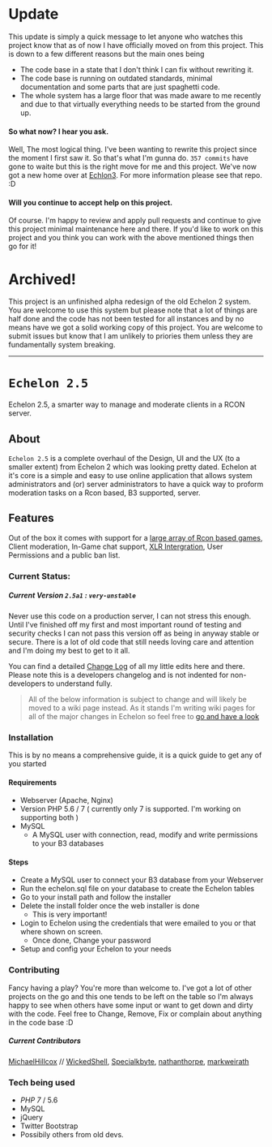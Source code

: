 # Update
This update is simply a quick message to let anyone who watches this project know that
as of now I have officially moved on from this project. This is down to a few
different reasons but the main ones being
- The code base in a state that I don't think I can fix without rewriting it. 
- The code base is running on outdated standards, minimal documentation and some parts
that are just spaghetti code. 
- The whole system has a large floor that was made aware to me recently and due to that 
virtually everything needs to be started from the ground up. 
#### So what now? I hear you ask.
Well, The most logical thing. I've been wanting to rewrite this project since the moment
I first saw it. So that's what I'm gunna do. `357 commits` have gone to waite but this 
is the right move for me and this project. We've now got a new home over at [Echlon3](https://github.com/MichaelHillcox/Echelon3).
For more information please see that repo. :D

#### Will you continue to accept help on this project.
Of course. I'm happy to review and apply pull requests and continue to give this project
minimal maintenance here and there. If you'd like to work on this project and you think you can 
work with the above mentioned things then go for it!

# Archived!

This project is an unfinished alpha redesign of the old Echelon 2 system. You are welcome to 
use this system but please note that a lot of things are half done and the code has not
been tested for all instances and by no means have we got a solid working copy of this project.
You are welcome to submit issues but know that I am unlikely to priories them unless they are
fundamentally system breaking.

---

# `Echelon 2.5`
Echelon 2.5, a smarter way to manage and moderate clients in a RCON server.

## About
`Echelon 2.5` is a complete overhaul of the Design, UI and the UX (to a smaller extent) from Echelon 2 which was looking pretty dated. Echelon at it's core is a simple and easy to use online application that allows system administrators and (or) server administrators to have a quick way to proform moderation tasks on a Rcon based, B3 supported, server. 

## Features
Out of the box it comes with support for a [large array of Rcon based games](https://github.com/MichaelHillcox/Echelon/wiki/Supported-Games), Client moderation, In-Game chat support, [XLR Intergration](http://www.xlrstats.com/), User Permissions and a public ban list.

### Current Status:
##### Current Version `2.5a1` : `very-unstable`
Never use this code on a production server, I can not stress this enough. Until I've finished off my first and most important round of testing and security checks I can not pass this version off as being in anyway stable or secure. There is a lot of old code that still needs loving care and attention and I'm doing my best to get to it all.

You can find a detailed [Change Log](CHANGELOG.md) of all my little edits here and there. Please note this is a developers changelog and is not indented for non-developers to understand fully. 

> All of the below information is subject to change and will likely be moved to a wiki page instead. As it stands I'm writing wiki pages for all of the major changes in Echelon so feel free to [go and have a look](https://github.com/MichaelHillcox/Echelon/wiki)

### Installation
This is by no means a comprehensive guide, it is a quick guide to get any of you started

#### Requirements
- Webserver (Apache, Nginx)
- Version PHP 5.6 / 7 ( currently only 7 is supported. I'm working on supporting both ) 
- MySQL
    - A MySQL user with connection, read, modify and write permissions to your B3 databases

#### Steps
- Create a MySQL user to connect your B3 database from your Webserver
- Run the echelon.sql file on your database to create the Echelon tables
- Go to your install path and follow the installer
- Delete the install folder once the web installer is done
    - This is very important!
- Login to Echelon using the credentials that were emailed to you or that where shown on screen.
    - Once done, Change your password
- Setup and config your Echelon to your needs

### Contributing
Fancy having a play? You're more than welcome to. I've got a lot of other projects on the go and this one tends to be left on the table so I'm always happy to see when others have some input or want to get down and dirty with the code. Feel free to Change, Remove, Fix or complain about anything in the code base :D

##### Current Contributors
[MichaelHillcox](https://github.com/MichaelHillcox) // 
[WickedShell](https://github.com/WickedShell),
[Specialkbyte](https://github.com/Specialkbyte),
[nathanthorpe](https://github.com/nathanthorpe),
[markweirath](https://github.com/markweirath)

### Tech being used
- *PHP 7* / 5.6
- MySQL
- jQuery
- Twitter Bootstrap
- Possibily others from old devs. 

